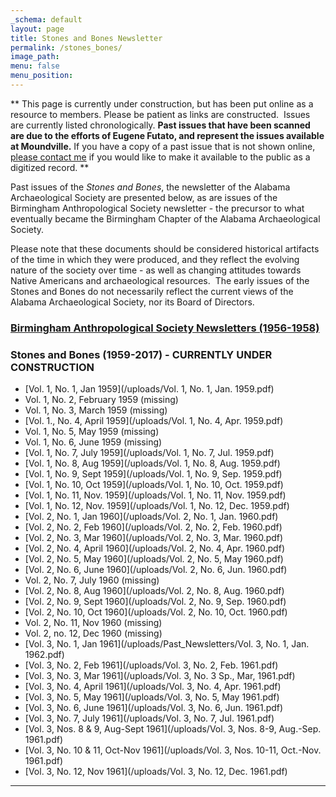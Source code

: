 ```yaml
---
_schema: default
layout: page
title: Stones and Bones Newsletter
permalink: /stones_bones/
image_path:
menu: false
menu_position:
---
```

\*\* This page is currently under construction, but has been put online as a resource to members. Please be patient as links are constructed.&nbsp; Issues are currently listed chronologically. **Past issues that have been scanned are due to the efforts of Eugene Futato, and represent the issues available at Moundville.** If you have a copy of a past issue that is not shown online, [please contact me](mailto:sarahmcoffey@southalabama.edu) if you would like to make it available to the public as a digitized record. \*\*

Past issues of the *Stones and Bones*, the newsletter of the Alabama Archaeological Society are presented below, as are issues of the Birmingham Anthropological Society newsletter - the precursor to what eventually became the Birmingham Chapter of the Alabama Archaeological Society.

Please note that these documents should be considered historical artifacts of the time in which they were produced, and they reflect the evolving nature of the society over time - as well as changing attitudes towards Native Americans and archaeological resources.&nbsp; The early issues of the Stones and Bones do not necessarily reflect the current views of the Alabama Archaeological Society, nor its Board of Directors.

### [Birmingham Anthropological Society Newsletters (1956-1958)](/bas_newsletters/)



### **Stones and Bones (1959-2017) - CURRENTLY UNDER CONSTRUCTION**

* [Vol. 1, No. 1, Jan 1959](/uploads/Vol. 1, No. 1, Jan. 1959.pdf)
* Vol. 1, No. 2, February 1959 (missing)
* Vol. 1, No. 3, March 1959 (missing)
* [Vol. 1., No. 4, April 1959](/uploads/Vol. 1, No. 4, Apr. 1959.pdf)
* Vol. 1, No. 5, May 1959 (missing)
* Vol. 1, No. 6, June 1959 (missing)
* [Vol. 1, No. 7, July 1959](/uploads/Vol. 1, No. 7, Jul. 1959.pdf)
* [Vol. 1, No. 8, Aug 1959](/uploads/Vol. 1, No. 8, Aug. 1959.pdf)
* [Vol. 1, No. 9, Sept 1959](/uploads/Vol. 1, No. 9, Sep. 1959.pdf)
* [Vol. 1, No. 10, Oct 1959](/uploads/Vol. 1, No. 10, Oct. 1959.pdf)
* [Vol. 1, No. 11, Nov. 1959](/uploads/Vol. 1, No. 11, Nov. 1959.pdf)
* [Vol. 1, No. 12, Nov. 1959](/uploads/Vol. 1, No. 12, Dec. 1959.pdf)
* [Vol. 2, No. 1, Jan 1960](/uploads/Vol. 2, No. 1, Jan. 1960.pdf)
* [Vol. 2, No. 2, Feb 1960](/uploads/Vol. 2, No. 2, Feb. 1960.pdf)
* [Vol. 2, No. 3, Mar 1960](/uploads/Vol. 2, No. 3, Mar. 1960.pdf)
* [Vol. 2, No. 4, April 1960](/uploads/Vol. 2, No. 4, Apr. 1960.pdf)
* [Vol. 2, No. 5, May 1960](/uploads/Vol. 2, No. 5, May 1960.pdf)
* [Vol. 2, No. 6, June 1960](/uploads/Vol. 2, No. 6, Jun. 1960.pdf)
* Vol. 2, No. 7, July 1960 (missing)
* [Vol. 2, No. 8, Aug 1960](/uploads/Vol. 2, No. 8, Aug. 1960.pdf)
* [Vol. 2, No. 9, Sept 1960](/uploads/Vol. 2, No. 9, Sep. 1960.pdf)
* [Vol. 2, No. 10, Oct 1960](/uploads/Vol. 2, No. 10, Oct. 1960.pdf)
* Vol. 2, No. 11, Nov 1960 (missing)
* Vol. 2, no. 12, Dec 1960 (missing)
* [Vol. 3, No. 1, Jan 1961](/uploads/Past_Newsletters/Vol. 3, No. 1, Jan. 1962.pdf)
* [Vol. 3, No. 2, Feb 1961](/uploads/Vol. 3, No. 2, Feb. 1961.pdf)
* [Vol. 3, No. 3, Mar 1961](/uploads/Vol. 3, No. 3 Sp., Mar, 1961.pdf)
* [Vol. 3, No. 4, April 1961](/uploads/Vol. 3, No. 4, Apr. 1961.pdf)
* [Vol. 3, No. 5, May 1961](/uploads/Vol. 3, No. 5, May 1961.pdf)
* [Vol. 3, No. 6, June 1961](/uploads/Vol. 3, No. 6, Jun. 1961.pdf)
* [Vol. 3, No. 7, July 1961](/uploads/Vol. 3, No. 7, Jul. 1961.pdf)
* [Vol. 3, Nos. 8 & 9, Aug-Sept 1961](/uploads/Vol. 3, Nos. 8-9, Aug.-Sep. 1961.pdf)
* [Vol. 3, No. 10 & 11, Oct-Nov 1961](/uploads/Vol. 3, Nos. 10-11, Oct.-Nov. 1961.pdf)
* [Vol. 3, No. 12, Nov 1961](/uploads/Vol. 3, No. 12, Dec. 1961.pdf)

---